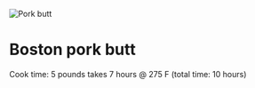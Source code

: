 ![Pork butt](http://i.imgur.com/IjwBlwa.jpg)

Boston pork butt
================

Cook time: 5 pounds takes 7 hours @ 275 F (total time: 10 hours)
